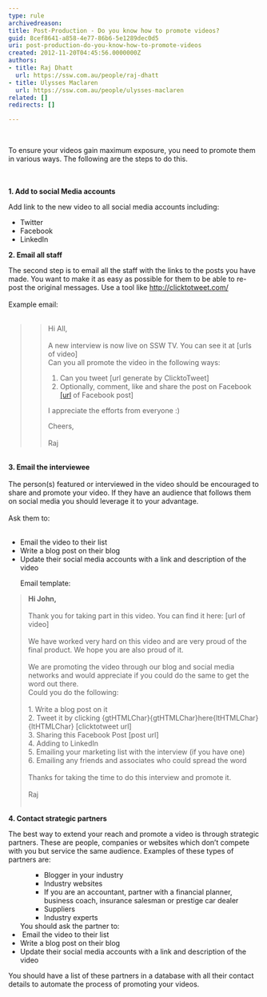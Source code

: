 ```yaml
---
type: rule
archivedreason: 
title: Post-Production - Do you know how to promote videos?
guid: 8cef8641-a858-4e77-86b6-5e1289dec0d5
uri: post-production-do-you-know-how-to-promote-videos
created: 2012-11-20T04:45:56.0000000Z
authors:
- title: Raj Dhatt
  url: https://ssw.com.au/people/raj-dhatt
- title: Ulysses Maclaren
  url: https://ssw.com.au/people/ulysses-maclaren
related: []
redirects: []

---
```



​<div>​To ensure your videos gain maximum exposure, you need to promote them in various ways. The following are the&#160;steps to do this.</div>
<br><excerpt class='endintro'></excerpt><br>
<p>​<strong>1. Add to social Media accounts</strong></p>
<div>Add link to the new video to all social media accounts including&#58;</div>
<ul><li>Twitter</li>
<li>Facebook</li>
<li>LinkedIn</li></ul>
<p><strong>2. Email all staff</strong></p>
<div>The second step is to email all the staff with the links to the posts you have made. You want to make it as easy as possible for them to be able to re-post the original messages. Use a tool like <a href="http&#58;//clicktotweet.com/">http&#58;//clicktotweet.com/</a> </div>
<div>&#160;</div>
<div>Example email&#58;</div>
<div>&#160;</div>
<blockquote dir="ltr" style="margin-right&#58;0px;"><blockquote dir="ltr" style="margin-right&#58;0px;"><div>Hi All,</div>
<div>&#160;</div>
<div>A new interview is now live on SSW TV. You can see it at&#160;[urls of video]&#160; </div>
<div>Can you all promote the video in the following ways&#58;</div>
<ol><li>Can you tweet [url generate by ClicktoTweet]</li>
<li>Optionally, comment, like and share the post on Facebook <a href="https&#58;//www.facebook.com/SSW.page/posts/415610061828310">[url</a> of Facebook post]</li></ol>
<p>I appreciate the efforts from everyone &#58;)</p>
<div>Cheers,</div>
<div>&#160;</div>
<div>Raj</div></blockquote></blockquote>
<div>&#160;</div>
<div><strong>3. Email the interviewee</strong></div>
<div><strong></strong>&#160;</div>
<div>The person(s) featured or interviewed in the video should be encouraged to share and promote your video. If they have an audience that follows them on social media you should leverage it to your advantage.</div>
<div>&#160;</div>
<div>Ask them to&#58;</div>
<div>&#160;</div>
<ul><li>Email the video to their list</li>
<li>Write a blog post on their blog</li>
<li>Update their social media accounts with a link and description of the video</li></ul>
<ul>Email template&#58;</ul>
<blockquote dir="ltr" style="margin-right&#58;0px;"><div><strong>Hi John,</strong></div>
<div><strong></strong>&#160;</div>
<div>Thank you for taking part in this video. You can find it here&#58; [url of video]</div>
<div>&#160;</div>
<div>We have worked very hard on this video and are very proud of the final product. We hope you are also proud of it.</div>
<div>&#160;</div>
<div>We are promoting the video through our blog and social media networks and would appreciate if you could do the same to get the word out there.</div>
<div>Could you do the following&#58;</div>
<div>&#160;</div>
<div>1.&#160;Write a blog post on it<br>2.&#160;Tweet it by clicking {gtHTMLChar}{gtHTMLChar}here{ltHTMLChar}{ltHTMLChar} [clicktotweet url]<br>3.&#160;Sharing this Facebook Post [post url]<br>4.&#160;Adding to LinkedIn<br>5.&#160;Emailing your marketing list with the interview (if you have one)<br>6.&#160;Emailing any friends and associates who could spread the word</div>
<div>&#160;</div>
<div>Thanks for taking the time to do this interview and promote it.</div>
<div>&#160;</div>
<div>Raj</div>
<div>&#160;</div></blockquote>
<div dir="ltr"><strong>4. Contact strategic partners</strong></div>
<p>The best way to extend your reach and promote a video is through strategic partners. These are people, companies or websites which don’t compete with you but service the same audience. Examples of these types of partners are&#58;</p>
<ul><ul><ul><li>Blogger in your industry</li>
<li>Industry websites</li>
<li>If you are an accountant, partner with a financial planner, business coach, insurance salesman or prestige car dealer</li>
<li>Suppliers</li>
<li>Industry experts</li></ul></ul>
<span>You should ask the partner to&#58;</span><span></span><span></span> <li>&#160;Email the video to their list</li>
<li>Write a blog post on their blog</li>
<li>Update their social media accounts with a link and description of the video</li></ul>
<p>You should have a list of these partners in a database with all their contact details to automate the process of promoting your videos.</p>


